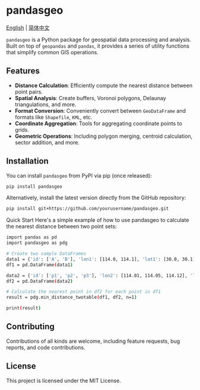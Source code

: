 
# pandasgeo

[English](README.md) | [简体中文](README.zh-CN.md)

`pandasgeo` is a Python package for geospatial data processing and analysis. Built on top of `geopandas` and `pandas`, it provides a series of utility functions that simplify common GIS operations.

## Features

*   **Distance Calculation**: Efficiently compute the nearest distance between point pairs.
*   **Spatial Analysis**: Create buffers, Voronoi polygons, Delaunay triangulations, and more.
*   **Format Conversion**: Conveniently convert between `GeoDataFrame` and formats like `Shapefile`, `KML`, etc.
*   **Coordinate Aggregation**: Tools for aggregating coordinate points to grids.
*   **Geometric Operations**: Including polygon merging, centroid calculation, sector addition, and more.

## Installation

You can install `pandasgeo` from PyPI via pip (once released):

```bash
pip install pandasgeo
```
Alternatively, install the latest version directly from the GitHub repository:
```bash
pip install git+https://github.com/yourusername/pandasgeo.git
```
Quick Start
Here's a simple example of how to use pandasgeo to calculate the nearest distance between two point sets:

```bash
import pandas as pd
import pandasgeo as pdg

# Create two sample DataFrames
data1 = {'id': ['A', 'B'], 'lon1': [114.0, 114.1], 'lat1': [30.0, 30.1]}
df1 = pd.DataFrame(data1)

data2 = {'id': ['p1', 'p2', 'p3'], 'lon2': [114.01, 114.05, 114.12], 'lat2': [30.01, 30.05, 30.12]}
df2 = pd.DataFrame(data2)

# Calculate the nearest point in df2 for each point in df1
result = pdg.min_distance_twotable(df1, df2, n=1)

print(result)
```

## Contributing
Contributions of all kinds are welcome, including feature requests, bug reports, and code contributions.

## License
This project is licensed under the MIT License.
